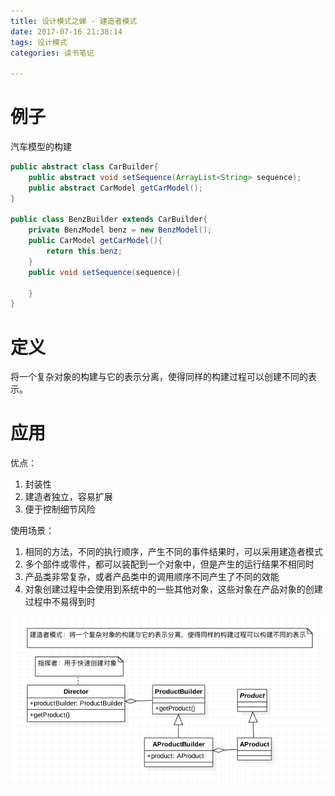 ```yaml
---
title: 设计模式之蝉 - 建造者模式
date: 2017-07-16 21:38:14
tags: 设计模式
categories: 读书笔记

---
```


# 例子

汽车模型的构建


```java
public abstract class CarBuilder{
    public abstract void setSequence(ArrayList<String> sequence);
    public abstract CarModel getCarModel();
}

public class BenzBuilder extends CarBuilder{
    private BenzModel benz = new BenzModel();
    public CarModel getCarModel(){
        return this.benz;
    }
    public void setSequence(sequence){
    	
	}
}
```

<!--more-->

# 定义

将一个复杂对象的构建与它的表示分离，使得同样的构建过程可以创建不同的表示。

# 应用

优点：

1. 封装性
2. 建造者独立，容易扩展
3. 便于控制细节风险

使用场景：

1. 相同的方法，不同的执行顺序，产生不同的事件结果时，可以采用建造者模式
2. 多个部件或零件，都可以装配到一个对象中，但是产生的运行结果不相同时
3. 产品类非常复杂，或者产品类中的调用顺序不同产生了不同的效能
4. 对象创建过程中会使用到系统中的一些其他对象，这些对象在产品对象的创建过程中不易得到时


![builder](https://raw.githubusercontent.com/fangmd/markdownphoto/master/src/design-uml/design_uml_builder.png)
